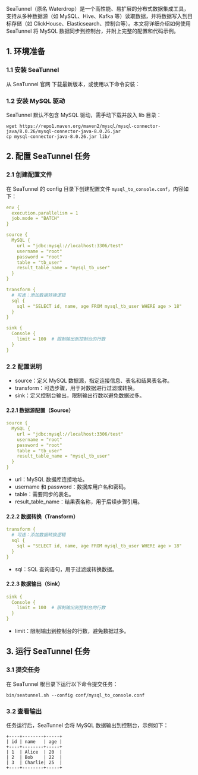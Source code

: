 SeaTunnel（原名 Waterdrop）是一个高性能、易扩展的分布式数据集成工具，支持从多种数据源（如 MySQL、Hive、Kafka 等）读取数据，并将数据写入到目标存储（如 ClickHouse、Elasticsearch、控制台等）。本文将详细介绍如何使用 SeaTunnel 将 MySQL 数据同步到控制台，并附上完整的配置和代码示例。

## 1. 环境准备

### 1.1 安装 SeaTunnel

从 SeaTunnel 官网 下载最新版本，或使用以下命令安装：


### 1.2 安装 MySQL 驱动

SeaTunnel 默认不包含 MySQL 驱动，需手动下载并放入 lib 目录：
```shell
wget https://repo1.maven.org/maven2/mysql/mysql-connector-java/8.0.26/mysql-connector-java-8.0.26.jar
cp mysql-connector-java-8.0.26.jar lib/
```

## 2. 配置 SeaTunnel 任务

### 2.1 创建配置文件

在 SeaTunnel 的 config 目录下创建配置文件 `mysql_to_console.conf`，内容如下：
```yaml
env {
  execution.parallelism = 1
  job.mode = "BATCH"
}

source {
  MySQL {
    url = "jdbc:mysql://localhost:3306/test"
    username = "root"
    password = "root"
    table = "tb_user"
    result_table_name = "mysql_tb_user"
  }
}

transform {
  # 可选：添加数据转换逻辑
  sql {
    sql = "SELECT id, name, age FROM mysql_tb_user WHERE age > 18"
  }
}

sink {
  Console {
    limit = 100  # 限制输出到控制台的行数
  }
}
```

### 2.2 配置说明

- source：定义 MySQL 数据源，指定连接信息、表名和结果表名称。
- transform：可选步骤，用于对数据进行过滤或转换。
- sink：定义控制台输出，限制输出行数以避免数据过多。

#### 2.2.1 数据源配置（Source）

```yaml
source {
  MySQL {
    url = "jdbc:mysql://localhost:3306/test"
    username = "root"
    password = "root"
    table = "tb_user"
    result_table_name = "mysql_tb_user"
  }
}
```
- url：MySQL 数据库连接地址。
- username 和 password：数据库用户名和密码。
- table：需要同步的表名。
- result_table_name：结果表名称，用于后续步骤引用。

#### 2.2.2 数据转换（Transform）

```yaml
transform {
  # 可选：添加数据转换逻辑
  sql {
    sql = "SELECT id, name, age FROM mysql_tb_user WHERE age > 18"
  }
}
```
- sql：SQL 查询语句，用于过滤或转换数据。

#### 2.2.3 数据输出（Sink）

```yaml
sink {
  Console {
    limit = 100  # 限制输出到控制台的行数
  }
}
```
- limit：限制输出到控制台的行数，避免数据过多。


## 3. 运行 SeaTunnel 任务

### 3.1 提交任务

在 SeaTunnel 根目录下运行以下命令提交任务：
```
bin/seatunnel.sh --config conf/mysql_to_console.conf
```

### 3.2 查看输出

任务运行后，SeaTunnel 会将 MySQL 数据输出到控制台，示例如下：
```
+----+--------+-----+
| id | name   | age |
+----+--------+-----+
| 1  | Alice  | 20  |
| 2  | Bob    | 22  |
| 3  | Charlie| 25  |
+----+--------+-----+
```
